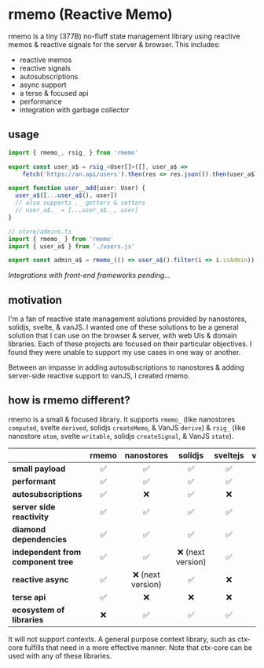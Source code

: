 # rmemo (Reactive Memo)
rmemo is a tiny (377B) no-fluff state management library using reactive memos & reactive signals for the server & 
browser. This includes:

* reactive memos
* reactive signals
* autosubscriptions
* async support
* a terse & focused api
* performance
* integration with garbage collector

## usage

```ts
import { rmemo_, rsig_ } from 'rmemo'

export const user_a$ = rsig_<User[]>([], user_a$ =>
	fetch('https://an.api/users').then(res => res.json()).then(user_a$))

export function user__add(user: User) {
  user_a$([...user_a$(), user])
  // also supports ._ getters & setters
  // user_a$._ = [...user_a$._, user]
}
```
```ts
// store/admins.ts
import { rmemo_ } from 'rmemo'
import { user_a$ } from './users.js'

export const admin_a$ = rmemo_(() => user_a$().filter(i => i.isAdmin))
```

*Integrations with front-end frameworks pending...*

## motivation

I'm a fan of reactive state management solutions provided by nanostores, solidjs, svelte, & vanJS. I wanted one of 
these solutions to be a general solution that I can use on the browser & server, with web UIs & domain libraries. 
Each of these projects are focused on their particular objectives. I found they were unable to support my use cases 
in one way or another.

Between an impasse in adding autosubscriptions to nanostores & adding server-side reactive support to vanJS, I 
created rmemo.

## how is rmemo different?

rmemo is a small & focused library. It supports `rmemo_` (like nanostores `computed`, svelte `derived`, 
solidjs `createMemo`, & VanJS `derive`) & `rsig_` (like nanostore `atom`, svelte `writable`, solidjs 
`createSignal`, & VanJS `state`).

|                                     | **rmemo**  |   **nanostores**   |    **solidjs**     |  **sveltejs**  |  **vanjs**  |
|-------------------------------------|:----------:|:------------------:|:------------------:|:--------------:|:-----------:|
| **small payload**                   |     ✅      |         ✅          |         ✅          |       ✅        |      ✅      |
| **performant**                      |     ✅      |         ✅          |         ✅          |       ✅        |      ✅      |
| **autosubscriptions**               |     ✅      |         ❌          |         ✅          |       ❌        |      ✅      |
| **server side reactivity**          |     ✅      |         ✅          |         ✅          |       ✅        |      ❌      |
| **diamond dependencies**            |     ✅      |         ✅          |         ✅          |       ✅        |      ❌      |
| **independent from component tree** |     ✅      |         ✅          |  ❌ (next version)  |       ✅        |      ✅      |
| **reactive async**                  |     ✅      |  ❌ (next version)  |         ✅          |       ❌        |      ❌      |
| **terse api**                       |     ✅      |         ❌          |         ❌          |       ❌        |      ✅      |
| **ecosystem of libraries**          |     ❌      |         ✅          |         ✅          |       ✅        |      ✅      |

It will not support contexts. A general purpose context library, such as ctx-core fulfills that need in a more 
effective manner. Note that ctx-core can be used with any of these libraries.
